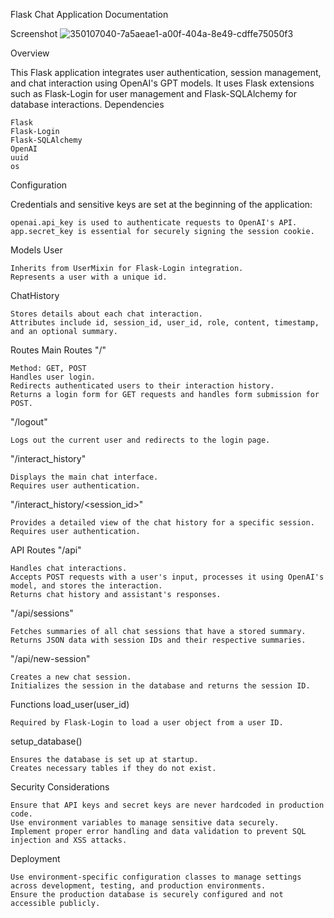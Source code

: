 Flask Chat Application Documentation

Screenshot 
![350107040-7a5aeae1-a00f-404a-8e49-cdffe75050f3](https://github.com/user-attachments/assets/93111de7-4127-467c-afd0-8b52d95e6e68)

Overview

This Flask application integrates user authentication, session management, and chat interaction using OpenAI's GPT models. It uses Flask extensions such as Flask-Login for user management and Flask-SQLAlchemy for database interactions.
Dependencies

    Flask
    Flask-Login
    Flask-SQLAlchemy
    OpenAI
    uuid
    os

Configuration

Credentials and sensitive keys are set at the beginning of the application:

    openai.api_key is used to authenticate requests to OpenAI's API.
    app.secret_key is essential for securely signing the session cookie.

Models
User

    Inherits from UserMixin for Flask-Login integration.
    Represents a user with a unique id.

ChatHistory

    Stores details about each chat interaction.
    Attributes include id, session_id, user_id, role, content, timestamp, and an optional summary.

Routes
Main Routes
"/"

    Method: GET, POST
    Handles user login.
    Redirects authenticated users to their interaction history.
    Returns a login form for GET requests and handles form submission for POST.

"/logout"

    Logs out the current user and redirects to the login page.

"/interact_history"

    Displays the main chat interface.
    Requires user authentication.

"/interact_history/<session_id>"

    Provides a detailed view of the chat history for a specific session.
    Requires user authentication.

API Routes
"/api"

    Handles chat interactions.
    Accepts POST requests with a user's input, processes it using OpenAI's model, and stores the interaction.
    Returns chat history and assistant's responses.

"/api/sessions"

    Fetches summaries of all chat sessions that have a stored summary.
    Returns JSON data with session IDs and their respective summaries.

"/api/new-session"

    Creates a new chat session.
    Initializes the session in the database and returns the session ID.

Functions
load_user(user_id)

    Required by Flask-Login to load a user object from a user ID.

setup_database()

    Ensures the database is set up at startup.
    Creates necessary tables if they do not exist.

Security Considerations

    Ensure that API keys and secret keys are never hardcoded in production code.
    Use environment variables to manage sensitive data securely.
    Implement proper error handling and data validation to prevent SQL injection and XSS attacks.

Deployment

    Use environment-specific configuration classes to manage settings across development, testing, and production environments.
    Ensure the production database is securely configured and not accessible publicly.
